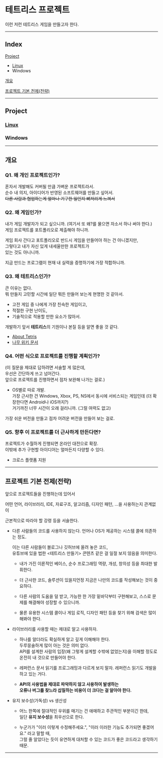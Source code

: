 # 테트리스 프로젝트

이런 저런 테트리스 게임을 만들고자 한다.  

---

## Index

[Project](#project)

- [Linux](./Linux/)
- Windows

[개요](#개요)

[프로젝트 기본 전제(전략)](#프로젝트-기본-전제전략)  

---

## Project

### [Linux](./Linux/)

### Windows

---

## 개요

### Q1. 왜 개인 프로젝트인가?

혼자서 개발해도 커버될 만큼 가벼운 프로젝트라서.  
순수 내 의지, 아이디어가 반영된 소프트웨어를 만들고 싶어서.  
~~다른 사람과 협업하는게 얼마나 기구한 일인지 뼈저리게 느껴서~~


### Q2. 왜 게임인가?
내가 게임 개발자가 되고 싶으니까. (여기서 또 왜?를 물으면 자소서 하나 써야 한다.)  
게임 프로젝트를 포트폴리오로 제출해야 하니까.

게임 회사 간다고 포트폴리오로
반드시 게임을 만들어야 하는 건 아니겠지만,  
그렇다고 내가 자신 있게 내세울만한 프로젝트가  
있는 것도 아니니까.

지금 만드는 프로그램이 현재 내 실력을 증명하기에 가장 적합하니까.

### Q3. 왜 테트리스인가?

큰 이유는 없다.  
뭐 만들지 고민할 시간에 일단 뭐든 만들어 보는게 현명한 것 같아서.  

- 고전 게임 중 나에게 가장 친숙한 게임이고,  
- 적절한 구현 난이도,  
- 기술적으로 적용할 만한 요소가 많아서.  

개발하기 앞서 **테트리스**의 기원이나 본질 등을 알면 좋을 것 같다.  
- [About Tetris](https://tetris.com/about-us)
- [나무 위키 문서](https://namu.wiki/w/%ED%85%8C%ED%8A%B8%EB%A6%AC%EC%8A%A4)

### Q4. 어떤 식으로 프로젝트를 진행할 계획인가?

(이 질문을 제대로 답하려면 서술할 게 많은데,  
우선은 간단하게 쓰고 넘어간다.  
앞으로 프로젝트를 진행하면서 점차 보완해 나가는 걸로.)

- OS별로 따로 개발.  
    가장 근사한 건 Windows, Xbox, PS, NS에서 동시에 서비스되는 게임인데 (더 확장한다면 Android나 iOS까지?)  
    거기까진 너무 시간이 오래 걸리니까. (그럴 여력도 없고)

가장 쉬운 버전을 만들고 점차 어려운 버전을 만들어 보는 걸로.

### Q5. 향후 이 프로젝트를 더 근사하게 만든다면?

프로젝트가 수월하게 진행되면 온라인 대전으로 확장.  
이밖에 추가 구현할 아이디어는 얼마든지 다양할 수 있다.  

* 크로스 플랫폼 지원  

---

## 프로젝트 기본 전제(전략)

앞으로 프로젝트들을 진행하는데 있어서  

어떤 언어, 라이브러리, IDE, 자료구조, 알고리즘, 디자인 패턴, ...을 사용하는지 관계없이  

근본적으로 따라야 할 강령 등을 서술한다.



- 다른 사람들의 코드를 사용하지 않는다. 언어나 OS가 제공하는 시스템 콜에 의존하는 정도.
  
  이는 다른 사람들이 블로그나 깃허브에 올려 놓은 코드,  
  유튜브에 있을 법한 <테트리스 만들기> 콘텐츠 같은 걸 일절 보지 않음을 의미한다.  

  - 내가 가진 이론적인 베이스, 순수 프로그래밍 역량, 개성, 창의성 등을 최대한 발휘한다.  

  - 더 근사한 코드, 솔루션이 있을지언정 지금은 나만의 코드를 작성해보는 것이 중요하다.  

  - 다른 사람의 도움을 덜 받고, 가능한 한 가장 밑바닥부터 구현해보고, 스스로 문제를 해결해야 성장할 수 있으니까.  

  - 물론 유용한 시스템 콜이나 게임 로직, 디자인 패턴 등을 찾기 위해 검색은 많이 해봐야 한다.  



- 라이브러리를 사용할 때는 제대로 알고 사용하자.  

  - 하나를 알더라도 확실하게 알고 깊게 이해해야 한다.  
    두루뭉술하게 많이 아는 것은 의미 없다.  
    API를 설계한 사람의 입장(왜 그렇게 설계할 수밖에 없었는지)을 이해할 정도로 온전히 내 것으로 만들어야 한다.

  - 레퍼런스 문서 읽기를 프로그래밍과 다르게 보지 말자. 레퍼런스 읽기도 개발을 하고 있는 거다.
    
  - **API의 사용법을 제대로 파악하지 않고 사용하여 발생하는  
    오류나 버그를 찾느라 삽질하는 비용이 더 크다는 걸 알아야 한다.**
  
    

- 유지 보수성(가독성) vs 생산성
  - 어느 한쪽에 절대적인 우위를 매기는 건 애매하고 주관적인 부분이긴 한데,  
  일단 **유지 보수성**을 최우선으로 한다.  

  - 누군가가 "이러 이렇게 수정해주세요.", "이러 이러한 기능도 추가되면 좋겠어요." 라고 말할 때,  
  그럴 줄 알았다는 듯이 유연하게 대처할 수 있는 코드가 좋은 코드라고 생각하기 때문.


---
